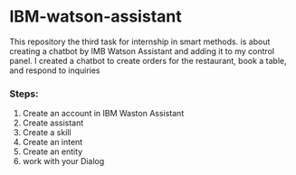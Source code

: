 # IBM-watson-assistant
This repository the third task for internship in smart methods. is about creating a chatbot by IMB Watson Assistant and adding it to my control panel. I created a chatbot to create orders for the restaurant, book a table, and respond to inquiries
### Steps:
1. Create an account in IBM Waston Assistant
2. Create assistant
3. Create a skill
4. Create an intent
5. Create an entity
6. work with your Dialog

